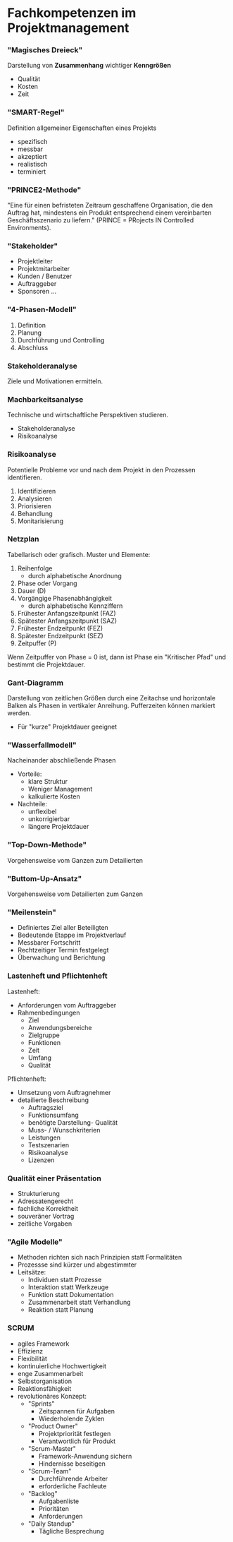 # Fachkompetenzen im Projektmanagement

### "Magisches Dreieck"
Darstellung von **Zusammenhang** wichtiger **Kenngrößen**
- Qualität
- Kosten
- Zeit

### "SMART-Regel"
Definition allgemeiner Eigenschaften eines Projekts
- spezifisch
- messbar
- akzeptiert
- realistisch
- terminiert

### "PRINCE2-Methode"
"Eine für einen befristeten Zeitraum geschaffene Organisation, die den Auftrag hat, mindestens ein Produkt entsprechend einem vereinbarten Geschäftsszenario zu liefern." (PRINCE = PRojects IN Controlled Environments).

### "Stakeholder"
- Projektleiter
- Projektmitarbeiter
- Kunden / Benutzer
- Auftraggeber
- Sponsoren
...

### "4-Phasen-Modell"
1. Definition
2. Planung
3. Durchführung und Controlling
4. Abschluss

### Stakeholderanalyse
Ziele und Motivationen ermitteln.

### Machbarkeitsanalyse
Technische und wirtschaftliche Perspektiven studieren.
- Stakeholderanalyse
- Risikoanalyse

### Risikoanalyse
Potentielle Probleme vor und nach dem Projekt in den Prozessen identifieren.
1. Identifizieren
2. Analysieren
3. Priorisieren
4. Behandlung
5. Monitarisierung

### Netzplan
Tabellarisch oder grafisch. Muster und Elemente:
1. Reihenfolge
    - durch alphabetische Anordnung
2. Phase oder Vorgang
3. Dauer (D)
4. Vorgängige Phasenabhängigkeit
    - durch alphabetische Kennziffern
5. Frühester Anfangszeitpunkt (FAZ)
6. Spätester Anfangszeitpunkt (SAZ)
7. Frühester Endzeitpunkt (FEZ)
8. Spätester Endzeitpunkt (SEZ)
9. Zeitpuffer (P)

Wenn Zeitpuffer von Phase = 0 ist, dann ist Phase ein "Kritischer Pfad" und bestimmt die Projektdauer.

### Gant-Diagramm
Darstellung von zeitlichen Größen durch eine Zeitachse und horizontale Balken als Phasen in vertikaler Anreihung.
Pufferzeiten können markiert werden.
- Für "kurze" Projektdauer geeignet

### "Wasserfallmodell"
Nacheinander abschließende Phasen
- Vorteile:
    - klare Struktur
    - Weniger Management
    - kalkulierte Kosten
- Nachteile:
    - unflexibel
    - unkorrigierbar
    - längere Projektdauer

### "Top-Down-Methode"
Vorgehensweise vom Ganzen zum Detailierten

### "Buttom-Up-Ansatz"
Vorgehensweise vom Detailierten zum Ganzen

### "Meilenstein"
- Definiertes Ziel aller Beteiligten
- Bedeutende Etappe im Projektverlauf
- Messbarer Fortschritt
- Rechtzeitiger Termin festgelegt
- Überwachung und Berichtung

### Lastenheft und Pflichtenheft
Lastenheft:
- Anforderungen vom Auftraggeber
- Rahmenbedingungen
    - Ziel
    - Anwendungsbereiche
    - Zielgruppe
    - Funktionen
    - Zeit
    - Umfang
    - Qualität

Pflichtenheft:
- Umsetzung vom Auftragnehmer
- detailierte Beschreibung
    - Auftragsziel
    - Funktionsumfang
    - benötigte Darstellung- Qualität
    - Muss- / Wunschkriterien
    - Leistungen
    - Testszenarien
    - Risikoanalyse
    - Lizenzen

### Qualität einer Präsentation
- Strukturierung
- Adressatengerecht
- fachliche Korrektheit
- souveräner Vortrag
- zeitliche Vorgaben

### "Agile Modelle"
- Methoden richten sich nach Prinzipien statt Formalitäten
- Prozessse sind kürzer und abgestimmter
- Leitsätze:
    - Individuen statt Prozesse
    - Interaktion statt Werkzeuge
    - Funktion statt Dokumentation
    - Zusammenarbeit statt Verhandlung
    - Reaktion statt Planung

### SCRUM
- agiles Framework
- Effizienz
- Flexibilität
- kontinuierliche Hochwertigkeit
- enge Zusammenarbeit
- Selbstorganisation
- Reaktionsfähigkeit
- revolutionäres Konzept:
    - "Sprints"
        - Zeitspannen für Aufgaben
        - Wiederholende Zyklen
    - "Product Owner"
        - Projektpriorität festlegen
        - Verantwortlich für Produkt
    - "Scrum-Master"
        - Framework-Anwendung sichern
        - Hindernisse beseitigen
    - "Scrum-Team"
        - Durchführende Arbeiter
        - erforderliche Fachleute
    - "Backlog"
        - Aufgabenliste
        - Prioritäten
        - Anforderungen
    - "Daily Standup"
        - Tägliche Besprechung


